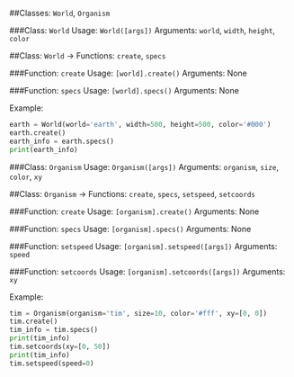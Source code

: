 ##Classes: `World`, `Organism`

###Class: `World`
Usage: `World([args])`
Arguments: `world`, `width`, `height`, `color`

##Class: `World` -> Functions: `create`, `specs`

###Function: `create`
Usage: `[world].create()`
Arguments: None

###Function: `specs`
Usage: `[world].specs()`
Arguments: None

Example:
```python
earth = World(world='earth', width=500, height=500, color='#000')
earth.create()
earth_info = earth.specs()
print(earth_info)
```

###Class: `Organism`
Usage: `Organism([args])`
Arguments: `organism`, `size`, `color`, `xy`

##Class: `Organism` -> Functions: `create`, `specs`, `setspeed`, `setcoords`

###Function: `create`
Usage: `[organism].create()`
Arguments: None

###Function: `specs`
Usage: `[organism].specs()`
Arguments: None

###Function: `setspeed`
Usage: `[organism].setspeed([args])`
Arguments: `speed`

###Function: `setcoords`
Usage: `[organism].setcoords([args])`
Arguments: `xy`

Example:
```python
tim = Organism(organism='tim', size=10, color='#fff', xy=[0, 0])
tim.create()
tim_info = tim.specs()
print(tim_info)
tim.setcoords(xy=[0, 50])
print(tim_info)
tim.setspeed(speed=0)
```
